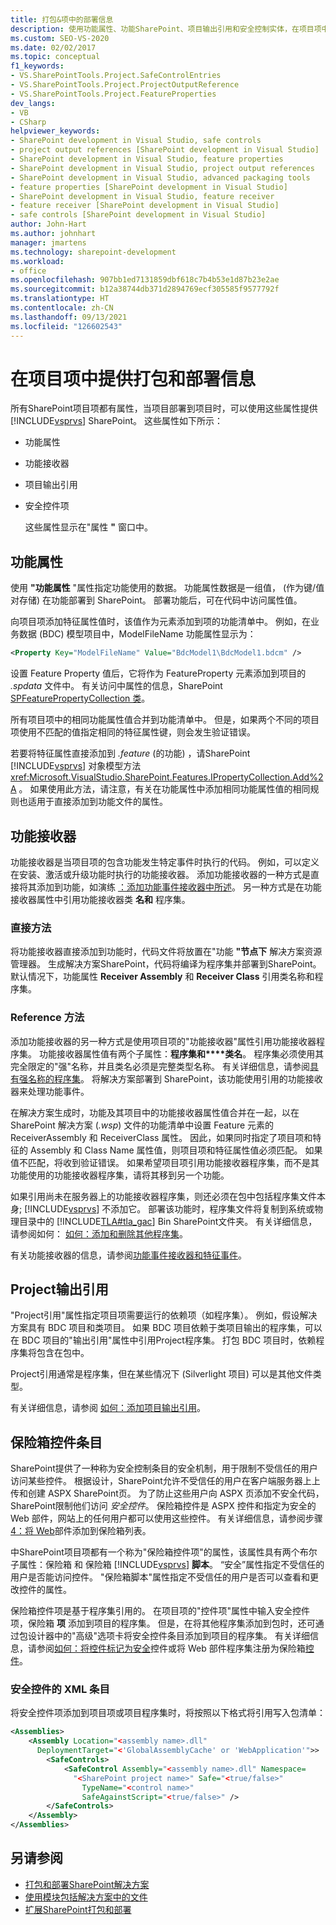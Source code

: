 ```yaml
---
title: 打包&项中的部署信息
description: 使用功能属性、功能SharePoint、项目输出引用和安全控制实体，在项目项中添加打包和部署数据。
ms.custom: SEO-VS-2020
ms.date: 02/02/2017
ms.topic: conceptual
f1_keywords:
- VS.SharePointTools.Project.SafeControlEntries
- VS.SharePointTools.Project.ProjectOutputReference
- VS.SharePointTools.Project.FeatureProperties
dev_langs:
- VB
- CSharp
helpviewer_keywords:
- SharePoint development in Visual Studio, safe controls
- project output references [SharePoint development in Visual Studio]
- SharePoint development in Visual Studio, feature properties
- SharePoint development in Visual Studio, project output references
- SharePoint development in Visual Studio, advanced packaging tools
- feature properties [SharePoint development in Visual Studio]
- SharePoint development in Visual Studio, feature receiver
- feature receiver [SharePoint development in Visual Studio]
- safe controls [SharePoint development in Visual Studio]
author: John-Hart
ms.author: johnhart
manager: jmartens
ms.technology: sharepoint-development
ms.workload:
- office
ms.openlocfilehash: 907bb1ed7131859dbf618c7b4b53e1d87b23e2ae
ms.sourcegitcommit: b12a38744db371d2894769ecf305585f9577792f
ms.translationtype: HT
ms.contentlocale: zh-CN
ms.lasthandoff: 09/13/2021
ms.locfileid: "126602543"
---
```

# <a name="provide-packaging-and-deployment-information-in-project-items"></a>在项目项中提供打包和部署信息
  所有SharePoint项目项都有属性，当项目部署到项目时，可以使用这些属性提供 [!INCLUDE[vsprvs](../sharepoint/includes/vsprvs-md.md)] SharePoint。 这些属性如下所示：

- 功能属性

- 功能接收器

- 项目输出引用

- 安全控件项

  这些属性显示在"属性 **"** 窗口中。

## <a name="feature-properties"></a>功能属性
 使用 **"功能属性** "属性指定功能使用的数据。 功能属性数据是一组值， (作为键/值对存储) 在功能部署到 SharePoint。 部署功能后，可在代码中访问属性值。

 向项目项添加特征属性值时，该值作为元素添加到项的功能清单中。 例如，在业务数据 (BDC) 模型项目中，ModelFileName 功能属性显示为：

```xml
<Property Key="ModelFileName" Value="BdcModel1\BdcModel1.bdcm" />
```

 设置 Feature Property 值后，它将作为 FeatureProperty 元素添加到项目的 *.spdata* 文件中。 有关访问中属性的信息，SharePoint [SPFeaturePropertyCollection 类](/previous-versions/office/sharepoint-server/ms461895(v=office.15))。

 所有项目项中的相同功能属性值合并到功能清单中。 但是，如果两个不同的项目项使用不匹配的值指定相同的特征属性键，则会发生验证错误。

 若要将特征属性直接添加到 *.feature* (的功能) ，请SharePoint [!INCLUDE[vsprvs](../sharepoint/includes/vsprvs-md.md)] 对象模型方法 <xref:Microsoft.VisualStudio.SharePoint.Features.IPropertyCollection.Add%2A> 。 如果使用此方法，请注意，有关在功能属性中添加相同功能属性值的相同规则也适用于直接添加到功能文件的属性。

## <a name="feature-receiver"></a>功能接收器
 功能接收器是当项目项的包含功能发生特定事件时执行的代码。 例如，可以定义在安装、激活或升级功能时执行的功能接收器。 添加功能接收器的一种方式是直接将其添加到功能，如演练 [：添加功能事件接收器中所述](../sharepoint/walkthrough-add-feature-event-receivers.md)。 另一种方式是在功能接收器属性中引用功能接收器类 **名和** 程序集。

### <a name="direct-method"></a>直接方法
 将功能接收器直接添加到功能时，代码文件将放置在"功能 **"节点下** 解决方案资源管理器。 生成解决方案SharePoint，代码将编译为程序集并部署到SharePoint。 默认情况下，功能属性 **Receiver Assembly** 和 **Receiver Class** 引用类名称和程序集。

### <a name="reference-method"></a>Reference 方法
 添加功能接收器的另一种方式是使用项目项的"功能接收器"属性引用功能接收器程序集。 功能接收器属性值有两个子属性：**程序集和****类名**。 程序集必须使用其完全限定的"强"名称，并且类名必须是完整类型名称。 有关详细信息，请参阅[具有强名称的程序集](/previous-versions/dotnet/netframework-4.0/wd40t7ad(v=vs.100))。 将解决方案部署到 SharePoint，该功能使用引用的功能接收器来处理功能事件。

 在解决方案生成时，功能及其项目中的功能接收器属性值合并在一起，以在 SharePoint 解决方案 (*.wsp*) 文件的功能清单中设置 Feature 元素的 ReceiverAssembly 和 ReceiverClass 属性。 因此，如果同时指定了项目项和特征的 Assembly 和 Class Name 属性值，则项目项和特征属性值必须匹配。 如果值不匹配，将收到验证错误。 如果希望项目项引用功能接收器程序集，而不是其功能使用的功能接收器程序集，请将其移到另一个功能。

 如果引用尚未在服务器上的功能接收器程序集，则还必须在包中包括程序集文件本身; [!INCLUDE[vsprvs](../sharepoint/includes/vsprvs-md.md)] 不添加它。 部署该功能时，程序集文件将复制到系统或物理目录中的 [!INCLUDE[TLA#tla_gac](../sharepoint/includes/tlasharptla-gac-md.md)] Bin SharePoint文件夹。 有关详细信息，请参阅如何： [如何：添加和删除其他程序集](../sharepoint/how-to-add-and-remove-additional-assemblies.md)。

 有关功能接收器的信息，请参阅[功能事件接收器](/previous-versions/office/developer/sharepoint-2007/bb862634(v=office.12))[和特征事件](/previous-versions/office/developer/sharepoint-2010/ms469501(v=office.14))。

## <a name="project-output-references"></a>Project输出引用
 "Project引用"属性指定项目项需要运行的依赖项（如程序集）。 例如，假设解决方案具有 BDC 项目和类项目。 如果 BDC 项目依赖于类项目输出的程序集，可以在 BDC 项目的"输出引用"属性中引用Project程序集。 打包 BDC 项目时，依赖程序集将包含在包中。

 Project引用通常是程序集，但在某些情况下 (Silverlight 项目) 可以是其他文件类型。

 有关详细信息，请参阅 [如何：添加项目输出引用](../sharepoint/how-to-add-a-project-output-reference.md)。

## <a name="safe-control-entries"></a>保险箱控件条目
 SharePoint提供了一种称为安全控制条目的安全机制，用于限制不受信任的用户访问某些控件。 根据设计，SharePoint允许不受信任的用户在客户端服务器上上传和创建 ASPX SharePoint页。 为了防止这些用户向 ASPX 页添加不安全代码，SharePoint限制他们访问 *安全控件*。 保险箱控件是 ASPX 控件和指定为安全的 Web 部件，网站上的任何用户都可以使用这些控件。 有关详细信息，请参阅步骤[4：将 Web](/previous-versions/office/developer/sharepoint-2007/ms581321(v=office.12))部件添加到保险箱列表。

 中SharePoint项目项都有一个称为"保险箱控件项"的属性，该属性具有两个布尔子属性：保险箱 和 保险箱 [!INCLUDE[vsprvs](../sharepoint/includes/vsprvs-md.md)] **脚本**。   “安全”属性指定不受信任的用户是否能访问控件。 "保险箱脚本"属性指定不受信任的用户是否可以查看和更改控件的属性。

 保险箱控件项是基于程序集引用的。 在项目项的"控件项"属性中输入安全控件项，保险箱 **项** 添加到项目的程序集。 但是，在将其他程序集添加到包时，还可通过包设计器中的"高级"选项卡将安全控件条目添加到项目的程序集。 有关详细信息，请参阅[如何：将控件标记为安全](../sharepoint/how-to-mark-controls-as-safe-controls.md)控件或将 Web 部件程序集注册为保险箱[控件](/previous-versions/office/developer/sharepoint2003/dd587360(v=office.11))。

### <a name="xml-entries-for-safe-controls"></a>安全控件的 XML 条目
 将安全控件项添加到项目项或项目程序集时，将按照以下格式将引用写入包清单：

```xml
<Assemblies>
    <Assembly Location="<assembly name>.dll"
      DeploymentTarget="<'GlobalAssemblyCache' or 'WebApplication'">>
        <SafeControls>
            <SafeControl Assembly="<assembly name>.dll" Namespace=
              "<SharePoint project name>" Safe="<true/false>"
                TypeName="<control name>"
                SafeAgainstScript="<true/false>" />
        </SafeControls>
    </Assembly>
</Assemblies>
```

## <a name="see-also"></a>另请参阅
- [打包和部署SharePoint解决方案](../sharepoint/packaging-and-deploying-sharepoint-solutions.md)
- [使用模块包括解决方案中的文件](../sharepoint/using-modules-to-include-files-in-the-solution.md)
- [扩展SharePoint打包和部署](../sharepoint/extending-sharepoint-packaging-and-deployment.md)
